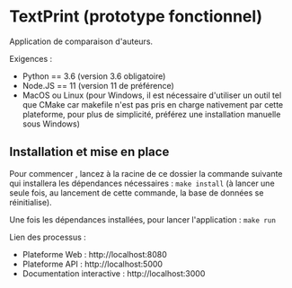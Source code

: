 # TextPrint (prototype fonctionnel)

Application de comparaison d'auteurs.

Exigences :

- Python == 3.6 (version 3.6 obligatoire)
- Node.JS == 11 (version 11 de préférence)
- MacOS ou Linux (pour Windows, il est nécessaire d'utiliser un outil tel que CMake car makefile n'est pas pris en charge nativement par cette plateforme, pour plus de simplicité, préférez une installation manuelle sous Windows)

## Installation et mise en place

Pour commencer , lancez à la racine de ce dossier la commande suivante qui installera les dépendances nécessaires :
`make install` (à lancer une seule fois, au lancement de cette commande, la base de données se réinitialise).

Une fois les dépendances installées, pour lancer l'application :
`make run`

Lien des processus :

- Plateforme Web : http://localhost:8080
- Plateforme API : http://localhost:5000
- Documentation interactive : http://localhost:3000
